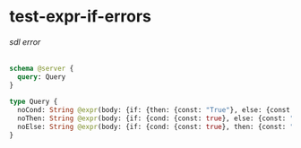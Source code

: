 # test-expr-if-errors

###### sdl error

####
```graphql @server
schema @server {
  query: Query
}

type Query {
  noCond: String @expr(body: {if: {then: {const: "True"}, else: {const: "False"}}})
  noThen: String @expr(body: {if: {cond: {const: true}, else: {const: "False"}}})
  noElse: String @expr(body: {if: {cond: {const: true}, then: {const: "True"}}})
}
```
